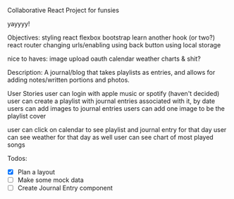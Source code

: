 Collaborative React Project for funsies

yayyyy!

Objectives:
  styling react
    flexbox
    bootstrap
  learn another hook (or two?)
  react router
  changing urls/enabling using back button
  using local storage
  
  nice to haves:
    image upload
    oauth
    calendar
    weather
    charts & shit?

Description:
    A journal/blog that takes playlists as entries, and allows for adding notes/written portions and photos.

User Stories
  user can login with apple music or spotify (haven't decided)
  user can create a playlist with journal entries associated with it, by date
  users can add images to journal entries
  users can add one image to be the playlist cover
  
  user can click on calendar to see playlist and journal entry for that day
  user can see weather for that day as well
  user can see chart of most played songs
  

Todos:
- [x] Plan a layout
- [ ] Make some mock data
- [ ] Create Journal Entry component